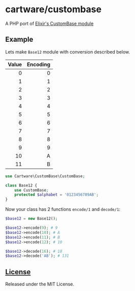 # cartware/custombase

A PHP port of [Elixir's CustomBase module](https://hex.pm/packages/custom_base)

## Example

Lets make `Base12` module with conversion described below.

| Value | Encoding |
|------:|---------:|
|      0|         0|
|      1|         1|
|      2|         2|
|      3|         3|
|      4|         4|
|      5|         5|
|      6|         6|
|      7|         7|
|      8|         8|
|      9|         9|
|     10|         A|
|     11|         B|

```php
use Cartware\CustomBase\CustomBase;

class Base12 {
	use CustomBase;
	protected $alphabet = '0123456789AB';
}
```

Now your class has 2 functions `encode/1` and `decode/1`:

```php
$base12 = new Base12();

$base12->encode(9); # 9
$base12->encode(10); # A
$base12->encode(11); # B
$base12->encode(12); # 10

$base12->decode(16); # 18
$base12->decode('AB'); # 131
```

## [License](https://github.com/Cartware/php_custombase/blob/master/LICENSE)

Released under the MIT License.